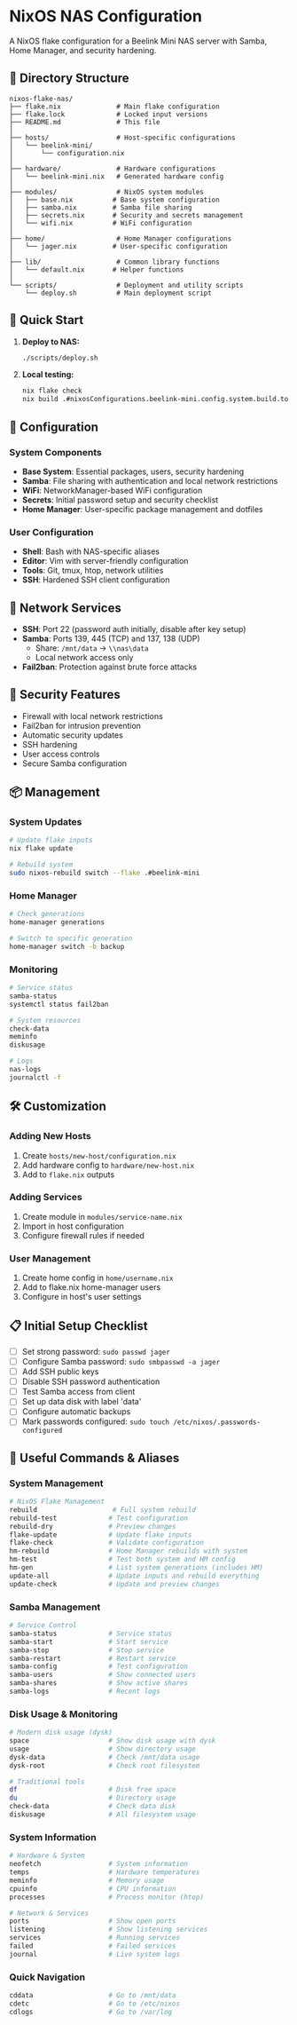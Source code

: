 # NixOS NAS Configuration

A NixOS flake configuration for a Beelink Mini NAS server with Samba, Home Manager, and security hardening.

## 📁 Directory Structure

```
nixos-flake-nas/
├── flake.nix              # Main flake configuration
├── flake.lock             # Locked input versions
├── README.md              # This file
│
├── hosts/                 # Host-specific configurations
│   └── beelink-mini/
│       └── configuration.nix
│
├── hardware/              # Hardware configurations
│   └── beelink-mini.nix   # Generated hardware config
│
├── modules/               # NixOS system modules
│   ├── base.nix          # Base system configuration
│   ├── samba.nix         # Samba file sharing
│   ├── secrets.nix       # Security and secrets management
│   └── wifi.nix          # WiFi configuration
│
├── home/                  # Home Manager configurations
│   └── jager.nix         # User-specific configuration
│
├── lib/                   # Common library functions
│   └── default.nix       # Helper functions
│
└── scripts/               # Deployment and utility scripts
    └── deploy.sh          # Main deployment script
```

## 🚀 Quick Start

1. **Deploy to NAS:**

   ```bash
   ./scripts/deploy.sh
   ```

2. **Local testing:**

   ```bash
   nix flake check
   nix build .#nixosConfigurations.beelink-mini.config.system.build.toplevel --dry-run
   ```

## 🔧 Configuration

### System Components

- **Base System**: Essential packages, users, security hardening
- **Samba**: File sharing with authentication and local network restrictions
- **WiFi**: NetworkManager-based WiFi configuration
- **Secrets**: Initial password setup and security checklist
- **Home Manager**: User-specific package management and dotfiles

### User Configuration

- **Shell**: Bash with NAS-specific aliases
- **Editor**: Vim with server-friendly configuration
- **Tools**: Git, tmux, htop, network utilities
- **SSH**: Hardened SSH client configuration

## 📡 Network Services

- **SSH**: Port 22 (password auth initially, disable after key setup)
- **Samba**: Ports 139, 445 (TCP) and 137, 138 (UDP)
  - Share: `/mnt/data` → `\\nas\data`
  - Local network access only
- **Fail2ban**: Protection against brute force attacks

## 🔐 Security Features

- Firewall with local network restrictions
- Fail2ban for intrusion prevention
- Automatic security updates
- SSH hardening
- User access controls
- Secure Samba configuration

## 📦 Management

### System Updates

```bash
# Update flake inputs
nix flake update

# Rebuild system
sudo nixos-rebuild switch --flake .#beelink-mini
```

### Home Manager

```bash
# Check generations
home-manager generations

# Switch to specific generation
home-manager switch -b backup
```

### Monitoring

```bash
# Service status
samba-status
systemctl status fail2ban

# System resources
check-data
meminfo
diskusage

# Logs
nas-logs
journalctl -f
```

## 🛠 Customization

### Adding New Hosts

1. Create `hosts/new-host/configuration.nix`
2. Add hardware config to `hardware/new-host.nix`
3. Add to `flake.nix` outputs

### Adding Services

1. Create module in `modules/service-name.nix`
2. Import in host configuration
3. Configure firewall rules if needed

### User Management

1. Create home config in `home/username.nix`
2. Add to flake.nix home-manager users
3. Configure in host's user settings

## 📋 Initial Setup Checklist

- [ ] Set strong password: `sudo passwd jager`
- [ ] Configure Samba password: `sudo smbpasswd -a jager`
- [ ] Add SSH public keys
- [ ] Disable SSH password authentication
- [ ] Test Samba access from client
- [ ] Set up data disk with label 'data'
- [ ] Configure automatic backups
- [ ] Mark passwords configured: `sudo touch /etc/nixos/.passwords-configured`

## 🔗 Useful Commands & Aliases

### System Management

```bash
# NixOS Flake Management
rebuild                   # Full system rebuild
rebuild-test             # Test configuration
rebuild-dry              # Preview changes
flake-update             # Update flake inputs
flake-check              # Validate configuration
hm-rebuild               # Home Manager rebuilds with system  
hm-test                  # Test both system and HM config
hm-gen                   # List system generations (includes HM)
update-all               # Update inputs and rebuild everything
update-check             # Update and preview changes
```

### Samba Management

```bash
# Service Control
samba-status             # Service status
samba-start              # Start service
samba-stop               # Stop service
samba-restart            # Restart service
samba-config             # Test configuration
samba-users              # Show connected users
samba-shares             # Show active shares
samba-logs               # Recent logs
```

### Disk Usage & Monitoring

```bash
# Modern disk usage (dysk)
space                    # Show disk usage with dysk
usage                    # Show directory usage
dysk-data                # Check /mnt/data usage
dysk-root                # Check root filesystem

# Traditional tools
df                       # Disk free space
du                       # Directory usage
check-data               # Check data disk
diskusage                # All filesystem usage
```

### System Information

```bash
# Hardware & System
neofetch                 # System information
temps                    # Hardware temperatures
meminfo                  # Memory usage
cpuinfo                  # CPU information
processes                # Process monitor (htop)

# Network & Services
ports                    # Show open ports
listening                # Show listening services
services                 # Running services
failed                   # Failed services
journal                  # Live system logs
```

### Quick Navigation

```bash
cddata                   # Go to /mnt/data
cdetc                    # Go to /etc/nixos
cdlogs                   # Go to /var/log
```
